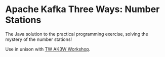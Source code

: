 # Apache Kafka Three Ways: Number Stations

The Java solution to the practical programming exercise, solving the mystery of the number stations!

Use in unison with [TW AK3W Workshop](https://github.com/troy-west/apache-kafka-three-ways).